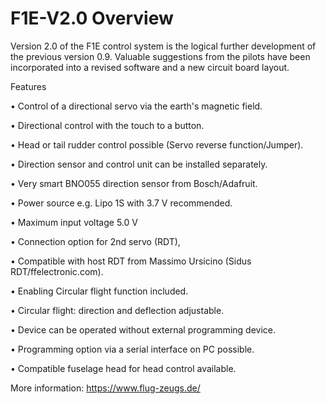 # F1E-V2.0 Overview

Version 2.0 of the F1E control system is the logical further development of the previous version 0.9. Valuable suggestions from the pilots have been incorporated into a revised software and a new circuit board layout. 

Features

•	Control of a directional servo via the earth's magnetic field.

•	Directional control with the touch to a button.

•	Head or tail rudder control possible (Servo reverse function/Jumper).

•	Direction sensor and control unit can be installed separately.

•	Very smart BNO055 direction sensor from Bosch/Adafruit.

•	Power source e.g. Lipo 1S with 3.7 V recommended.

•	Maximum input voltage 5.0 V

•	Connection option for 2nd servo (RDT), 

•	Compatible with host RDT from Massimo Ursicino (Sidus RDT/ffelectronic.com).

•	Enabling Circular flight function included.

•	Circular flight: direction and deflection adjustable.

•	Device can be operated without external programming device.

•	Programming option via a serial interface on PC possible. 

•	Compatible fuselage head for head control available. 

More information: https://www.flug-zeugs.de/ 
